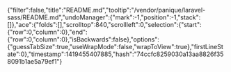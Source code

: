 {"filter":false,"title":"README.md","tooltip":"/vendor/panique/laravel-sass/README.md","undoManager":{"mark":-1,"position":-1,"stack":[]},"ace":{"folds":[],"scrolltop":840,"scrollleft":0,"selection":{"start":{"row":0,"column":0},"end":{"row":0,"column":0},"isBackwards":false},"options":{"guessTabSize":true,"useWrapMode":false,"wrapToView":true},"firstLineState":0},"timestamp":1419455407885,"hash":"74ccfc8259030a13aa8826f358091b1ae5a79ef1"}